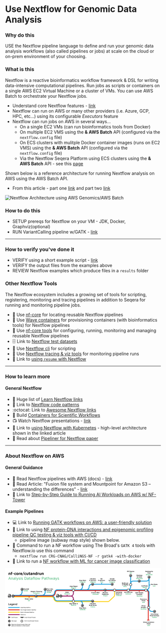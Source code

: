 # Use Nextflow for Genomic Data Analysis

### Why do this
 USE the Nextflow pipeline language to define and run your genomic data analysis workflows (also called pipelines or jobs) at scale on the cloud or on-prem environment of your choosing.

### What is this
Nextflow is a reactive bioinformatics workflow framework & DSL for writing data-intensive computational pipelines.  Run jobs as scripts or containers on a single AWS EC2 Virtual Machine or a cluster of VMs. You can use AWS Batch to orchestrate your Nextflow jobs.
 - Understand core Nextflow features - [link](https://www.nextflow.io/index.html#Features)
 - Nextflow can run on AWS or many other providers (i.e. Azure, GCP, HPC, etc...) using its configurable *Executors* feature
 - Nextflow can run jobs on AWS in several ways...
   - On a single EC2 VMs (can run bioinformatics tools from Docker)
   - On multiple EC2 VMS using the **& AWS Batch** API (configured via the `nextflow.config` file)
   - On ECS clusters with mulitple Docker container images (runs on EC2 VMS) using the **& AWS Batch** API (configured via the `nextflow.config` file)
   - Via the Nextflow Seqera Platform using ECS clusters using the **& AWS Batch** API - see this [page](https://github.com/lynnlangit/aws-for-bioinformatics/blob/main/3_VMs_%26_Batch/3a_Use_Seqera_for_Nextflow.md)

Shown below is a reference architecture for running Nextflow analysis on AWS using the AWS Batch API.  
- From this article - part one [link](https://seqera.io/blog/nextflow-and-aws-batch-inside-the-integration-part-1-of-3/) and part two [link](https://seqera.io/blog/nextflow-and-aws-batch-inside-the-integration-part-2-of-3)

![Nextflow Architecture using AWS Genomics/AWS Batch](https://seqera.io/static/e732bd2954e8b788415d353acbf60614/42cbc/blog-nextflow-and-aws-batch-inside-the-integration-part-1-of-3-1.png)

### How to do this
 - SETUP prereqs for Nextflow on your VM - JDK, Docker, Graphviz(optional)
 - RUN VariantCalling pipeline w/GATK - [link](https://github.com/CRG-CNAG/CalliNGS-NF/)

---

### How to verify you've done it
 - VERIFY using a short example script - [link](https://gist.github.com/lynnlangit/c1ed2a3535b3ae6711dd14687d5174c3)
 - VERIFY the output files from the examples above
 - REVIEW Nextflow examples which produce files in a `results` folder

### Other Nextflow Tools 
The Nextflow ecosystem includes a growing set of tools for scripting, registering, monitoring and tracing pipelines in addition to Seqera for running and monitoring pipeline jobs.
 - 📘 Use [nf-core](https://nf-co.re/) for locating reusable Nextflow pipelines
 - 📘 Use [Wave containers](https://www.nextflow.io/docs/latest/wave.html) for provisioning containers (with bioinformatics tools) for Nextflow pipelines
 - 📘 Use [nf-core tools](https://nf-co.re/tools) for configuring, running, monitoring and managing reusable Nextflow pipelines
 - 🗄️ Link to [Nextflow test datasets](https://github.com/nf-core/test-datasets)
 - 📘 Use [Nextflow cli](https://www.nextflow.io/docs/edge/cli.html) for scripting 
 - 📘 Use [Nextflow tracing & viz tools](https://www.nextflow.io/docs/latest/tracing.html) for monitoring pipeline runs
 - 📘 Link to [using `resume` with Nextflow](https://www.nextflow.io/blog/2019/demystifying-nextflow-resume.html)
 
---
 
### How to learn more

#### General Nextflow
 - 📘 Huge list of [Learn Nextflow links](https://www.nextflow.io/blog/2022/learn-nextflow-in-2022.html)
 - 📘 Link to [Nextflow code patterns](http://nextflow-io.github.io/patterns/index.html)
 - :octocat: Link to [Awesome Nextflow links](https://github.com/nextflow-io/awesome-nextflow)
 - 📘 Build [Containers for Scientific Workflows](https://seqera.io/blog/building-containers-for-scientific-workflows/)
 - 📺 Watch Nextflow presentations - [link](https://www.nextflow.io/presentations.html)
 - 📘 Link to [using Nextflow with Kubernetes](https://www.nextflow.io/docs/edge/kubernetes.html) - high-level architecture shown in the linked article
 - 📘 Read about [Pipeliner for Nextflow paper](https://www.biorxiv.org/content/biorxiv/early/2018/11/23/476515.full.pdf)

 
---

### About Nextflow on AWS

#### General Guidance
 - 📘 Read Nextflow pipelines with AWS (docs) - [link](https://www.nextflow.io/docs/latest/awscloud.html)
 - 📘 Read Article: "Fusion file system and Mountpoint for Amazon S3 – understanding the differences" - [link](https://seqera.io/blog/mountpoint-for-amazon-s3-vs-fusion-file-system/)
 - 📘 Link to [Step-by-Step Guide to Running AI Workloads on AWS w/ NF-Tower](https://seqera.io/blog/running-ai-workloads-in-the-cloud-with-nextflow-tower-a-step-by-step-guide/)
   
 #### Example Pipelines 
 - 💻 Link to [Running GATK workflows on AWS: a user-friendly solution](https://aws.amazon.com/blogs/industries/running-gatk-workflows-on-aws-a-user-friendly-solution)
 - 📘 Link to using [NF protein-DNA interactions and epigenomic profiling pipeline QC testing & viz tools with CI/CD](https://nf-co.re/cutandrun)
    - pipeline image (subway map style) shown below.
 - 🏃 Command to run a NF workflow using The Broad's `GATK 4` tools with Nextflow.io use this command 
    - `nextflow run CRG-CNAG/CalliNGS-NF -r gatk4 -with-docker`
 - 📘 Link to run a [NF workflow with ML for cancer image classification](https://aws.amazon.com/blogs/hpc/leveraging-seqera-platform-on-aws-batch-for-machine-learning-workflows-part-1-of-2/)

<img src="https://github.com/lynnlangit/aws-for-bioinformatics/blob/main/3_VMs_%26_Batch/images/cutandrun-flow-diagram-v1-0_2.png" width=1000>







  
